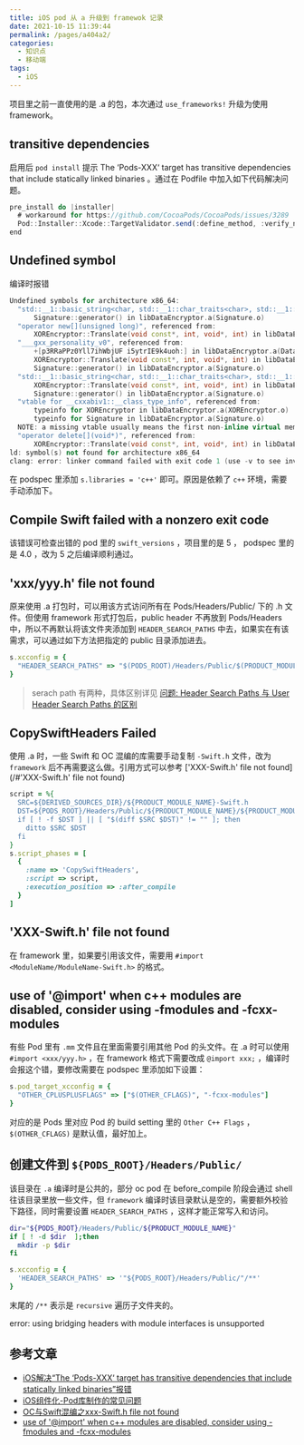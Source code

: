 ```yaml
---
title: iOS pod 从 a 升级到 framewok 记录
date: 2021-10-15 11:39:44
permalink: /pages/a404a2/
categories:
  - 知识点
  - 移动端
tags:
  - iOS
---
```


项目里之前一直使用的是 .a 的包，本次通过 `use_frameworks!` 升级为使用 framework。

<!-- more -->

## transitive dependencies

启用后 `pod install` 提示 The ‘Pods-XXX‘ target has transitive dependencies that include statically linked binaries 。通过在 Podfile 中加入如下代码解决问题。

```js
pre_install do |installer|
  # workaround for https://github.com/CocoaPods/CocoaPods/issues/3289
  Pod::Installer::Xcode::TargetValidator.send(:define_method, :verify_no_static_framework_transitive_dependencies) {}
end
```

## Undefined symbol

编译时报错

```c++
Undefined symbols for architecture x86_64:
  "std::__1::basic_string<char, std::__1::char_traits<char>, std::__1::allocator<char> >::push_back(char)", referenced from:
      Signature::generator() in libDataEncryptor.a(Signature.o)
  "operator new[](unsigned long)", referenced from:
      XOREncryptor::Translate(void const*, int, void*, int) in libDataEncryptor.a(XOREncryptor.o)
  "___gxx_personality_v0", referenced from:
      +[p3RRaPPz0Yll7ihWbjUF i5ytrIE9k4uoh:] in libDataEncryptor.a(DataEncryptorWrapper.o)
      XOREncryptor::Translate(void const*, int, void*, int) in libDataEncryptor.a(XOREncryptor.o)
      Signature::generator() in libDataEncryptor.a(Signature.o)
  "std::__1::basic_string<char, std::__1::char_traits<char>, std::__1::allocator<char> >::~basic_string()", referenced from:
      XOREncryptor::Translate(void const*, int, void*, int) in libDataEncryptor.a(XOREncryptor.o)
      Signature::generator() in libDataEncryptor.a(Signature.o)
  "vtable for __cxxabiv1::__class_type_info", referenced from:
      typeinfo for XOREncryptor in libDataEncryptor.a(XOREncryptor.o)
      typeinfo for Signature in libDataEncryptor.a(Signature.o)
  NOTE: a missing vtable usually means the first non-inline virtual member function has no definition.
  "operator delete[](void*)", referenced from:
      XOREncryptor::Translate(void const*, int, void*, int) in libDataEncryptor.a(XOREncryptor.o)
ld: symbol(s) not found for architecture x86_64
clang: error: linker command failed with exit code 1 (use -v to see invocation)
```

在 podspec 里添加 `s.libraries = 'c++'` 即可。原因是依赖了 `c++` 环境，需要手动添加下。

## Compile Swift failed with a nonzero exit code

该错误可检查出错的 pod 里的 `swift_versions` ，项目里的是 5 ， podspec 里的是 4.0 ，改为 5 之后编译顺利通过。

## 'xxx/yyy.h' file not found

原来使用 .a 打包时，可以用该方式访问所有在 Pods/Headers/Public/ 下的 .h 文件。但使用 framework 形式打包后，public header 不再放到 Pods/Headers 中，所以不再默认将该文件夹添加到 `HEADER_SEARCH_PATHS` 中去，如果实在有该需求，可以通过如下方法把指定的 public 目录添加进去。

```ruby
s.xcconfig = {
  "HEADER_SEARCH_PATHS" => "$(PODS_ROOT)/Headers/Public/$(PRODUCT_MODULE_NAME)/"
}
```

> serach path 有两种，具体区别详见 [问题: Header Search Paths 与 User Header Search Paths 的区别](https://blog.csdn.net/wangyanchang21/article/details/78813311)

## CopySwiftHeaders Failed

使用 .a 时，一些 Swift 和 OC 混编的库需要手动复制 `-Swift.h` 文件，改为 `framework` 后不再需要这么做。引用方式可以参考 ['XXX-Swift.h' file not found](/#'XXX-Swift.h' file not found)

```ruby
script = %{
  SRC=${DERIVED_SOURCES_DIR}/${PRODUCT_MODULE_NAME}-Swift.h
  DST=${PODS_ROOT}/Headers/Public/${PRODUCT_MODULE_NAME}/${PRODUCT_MODULE_NAME}-Swift.h
  if [ ! -f $DST ] || [ "$(diff $SRC $DST)" != "" ]; then
    ditto $SRC $DST
  fi
}
s.script_phases = [
  {
    :name => 'CopySwiftHeaders',
    :script => script,
    :execution_position => :after_compile
  }
]
```

## 'XXX-Swift.h' file not found

在 framework 里，如果要引用该文件，需要用 `#import <ModuleName/ModuleName-Swift.h>` 的格式。

## use of '@import' when c++ modules are disabled, consider using -fmodules and -fcxx-modules

有些 Pod 里有 `.mm` 文件且在里面需要引用其他 Pod 的头文件。在 .a 时可以使用 `#import <xxx/yyy.h>` ，在 framework 格式下需要改成 `@import xxx;` ，编译时会报这个错，要修改需要在 podspec 里添加如下设置：

```ruby
s.pod_target_xcconfig = {
  "OTHER_CPLUSPLUSFLAGS" => ["$(OTHER_CFLAGS)", "-fcxx-modules"]
}
```

对应的是 Pods 里对应 Pod 的 build setting 里的 `Other C++ Flags` ， `$(OTHER_CFLAGS)` 是默认值，最好加上。

## 创建文件到 `${PODS_ROOT}/Headers/Public/`

该目录在 `.a` 编译时是公共的，部分 oc pod 在 before_compile 阶段会通过 shell 往该目录里放一些文件，但 `framework` 编译时该目录默认是空的，需要额外校验下路径，同时需要设置 `HEADER_SEARCH_PATHS` ，这样才能正常写入和访问。

```sh
dir="${PODS_ROOT}/Headers/Public/${PRODUCT_MODULE_NAME}"
if [ ! -d $dir  ];then
  mkdir -p $dir
fi
```

```ruby
s.xcconfig = {
  'HEADER_SEARCH_PATHS' => '"${PODS_ROOT}/Headers/Public/"/**'
}
```

末尾的 `/**` 表示是 `recursive` 遍历子文件夹的。





error: using bridging headers with module interfaces is unsupported

## 参考文章

- [iOS解决“The ‘Pods-XXX‘ target has transitive dependencies that include statically linked binaries”报错](https://blog.csdn.net/watson2017/article/details/111322463)
- [iOS组件化-Pod库制作的常见问题](https://juejin.cn/post/7012995777727299591)
- [OC与Swift混编之xxx-Swift.h file not found](https://www.jianshu.com/p/12fbede9cd7d)
- [use of '@import' when c++ modules are disabled, consider using -fmodules and -fcxx-modules](https://stackoverflow.com/questions/65481557/use-of-import-when-c-modules-are-disabled-consider-using-fmodules-and-fc)

